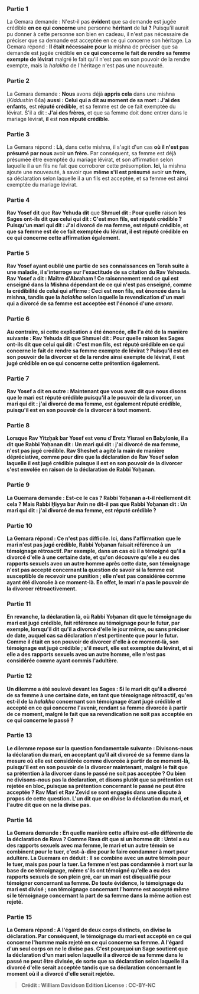 
### Partie 1
La Gemara demande : N'est-il pas <b>évident</b> que sa demande est jugée crédible <b>en ce qui concerne</b> une personne <b>héritant</b> de <b>lui ?</b> Puisqu'il aurait pu donner à cette personne son bien en cadeau, il n'est pas nécessaire de préciser que sa demande est acceptée en ce qui concerne son héritage. La Gemara répond : <b>Il était nécessaire pour</b> la mishna de préciser que sa demande est jugée crédible <b>en ce qui concerne le fait de rendre sa femme exempte de lévirat</b> malgré le fait qu'il n'est pas en son pouvoir de la rendre exempte, mais la <i>halakha</i> de l'héritage n'est pas une nouveauté.

### Partie 2
La Gemara demande : <b>Nous</b> avons déjà <b>appris cela</b> dans une mishna (<i>Kiddushin</i> 64a) <b>aussi : Celui qui a dit au moment de sa mort : J'ai des enfants,</b> est <b>réputé crédible,</b> et sa femme est de ce fait exemptée du lévirat. S'il a dit : <b>J'ai des frères,</b> et que sa femme doit donc entrer dans le mariage lévirat, <b>il</b> est <b>non réputé crédible.</b>

### Partie 3
La Gemara répond : <b>Là,</b> dans cette mishna, il s'agit d'un cas <b>où il n'est pas présumé par nous</b> avoir <b>un frère.</b> Par conséquent, sa femme est déjà présumée être exemptée du mariage lévirat, et son affirmation selon laquelle il a un fils ne fait que corroborer cette présomption. <b>Ici,</b> la mishna ajoute une nouveauté, à savoir que <b>même s'il est présumé</b> avoir <b>un frère,</b> sa déclaration selon laquelle il a un fils est acceptée, et sa femme est ainsi exemptée du mariage lévirat.

### Partie 4
<b>Rav Yosef dit</b> que <b>Rav Yehuda dit</b> que <b>Shmuel dit : Pour quelle</b> raison <b>les Sages ont-ils <b>dit</b> que celui qui dit : <b>C'est mon fils,</b> est <b>réputé crédible ? Puisqu'un mari qui dit : <b>J'ai divorcé de ma femme,</b> est <b>réputé crédible,</b> et que sa femme est de ce fait exemptée du lévirat, il est réputé crédible en ce qui concerne cette affirmation également.

### Partie 5
Rav Yosef ayant oublié une partie de ses connaissances en Torah suite à une maladie, il s'interroge sur l'exactitude de sa citation du Rav Yehouda. <b>Rav Yosef a dit : Maître d'Abraham !</b> Ce raisonnement <b>rend</b> ce qui <b>est enseigné</b> dans la Mishna <b>dépendant de ce qui n'est pas enseigné,</b> comme la crédibilité de celui qui affirme : Ceci est mon fils, est énoncée dans la mishna, tandis que la <i>halakha</i> selon laquelle la revendication d'un mari qui a divorcé de sa femme est acceptée est l'énoncé d'une <i>amora</i>.

### Partie 6
<b>Au contraire, si</b> cette explication <b>a été énoncée, elle l'a été de la manière suivante : Rav Yehuda dit</b> que <b>Shmuel dit : Pour quelle</b> raison <b>les Sages ont-ils <b>dit</b> que celui qui dit : <b>C'est mon fils,</b> est <b>réputé crédible</b> en ce qui concerne le fait de rendre sa femme exempte de lévirat ? <b>Puisqu'il est en son pouvoir de la divorcer</b> et de la rendre ainsi exempte de lévirat, il est jugé crédible en ce qui concerne cette prétention également.

### Partie 7
<b>Rav Yosef a dit</b> en outre : <b>Maintenant que vous avez dit</b> que <b>nous disons</b> que le mari est réputé crédible <b>puisqu'il a le pouvoir de la divorcer, <b>un mari qui dit : j'ai divorcé de ma femme,</b> est également <b>réputé crédible, puisqu'il est en son pouvoir de la divorcer</b> à tout moment.

### Partie 8
<b>Lorsque Rav Yitzḥak bar Yosef est venu</b> d'Eretz Yisrael en Babylonie, il a dit que <b>Rabbi Yoḥanan dit : Un mari qui dit : j'ai divorcé de ma femme,</b> n'est <b>pas jugé crédible. Rav Sheshet a agité la main</b> de manière dépréciative, comme pour dire que la déclaration de <b>Rav Yosef</b> selon laquelle il est jugé crédible <b>puisque</b> il est en son pouvoir de la divorcer <b>s'est envolée</b> en raison de la déclaration de Rabbi Yoḥanan.

### Partie 9
La Guemara demande : <b>Est-ce le cas ? </b> Rabbi Yoḥanan a-t-il réellement dit cela ? <b>Mais Rabbi Ḥiyya bar Avin ne dit-il pas</b> que <b>Rabbi Yoḥanan dit : Un mari qui dit : j'ai divorcé de ma femme,</b> est <b>réputé crédible ?</b>

### Partie 10
La Gemara répond : Ce n'est <b>pas difficile. Ici,</b> dans l'affirmation que le mari n'est pas jugé crédible, Rabbi Yoḥanan faisait référence à <b>un témoignage rétroactif</b>. Par exemple, dans un cas où il a témoigné qu'il a divorcé d'elle à une certaine date, et qu'on découvre qu'elle a eu des rapports sexuels avec un autre homme après cette date, son témoignage n'est pas accepté concernant la question de savoir si la femme est susceptible de recevoir une punition ; elle n'est pas considérée comme ayant été divorcée à ce moment-là. En effet, le mari n'a pas le pouvoir de la divorcer rétroactivement.

### Partie 11
En revanche, la déclaration <b>là,</b> où Rabbi Yoḥanan dit que le témoignage du mari est jugé crédible, fait référence au témoignage <b>pour le futur,</b> par exemple, lorsqu'il dit qu'il a divorcé d'elle le jour même, ou sans préciser de date, auquel cas sa déclaration n'est pertinente que pour le futur. Comme il était en son pouvoir de divorcer d'elle à ce moment-là, son témoignage est jugé crédible ; s'il meurt, elle est exemptée du lévirat, et si elle a des rapports sexuels avec un autre homme, elle n'est pas considérée comme ayant commis l'adultère.

### Partie 12
<b>Un dilemme a été soulevé devant</b> les Sages : Si le mari <b>dit</b> qu'il a divorcé de sa femme à une certaine date, en tant que <b>témoignage rétroactif</b>, <b>qu'en est-il</b> de la <i>halakha</i> <b>concernant</b> son témoignage étant <b>jugé crédible</b> et accepté <b>en ce qui concerne l'avenir,</b> rendant sa femme divorcée à partir de ce moment, malgré le fait que sa revendication ne soit pas acceptée en ce qui concerne le passé ?

### Partie 13
Le dilemme repose sur la question fondamentale suivante : <b>Divisons-nous la <b>déclaration du</b> mari,</b> en acceptant qu'il ait divorcé de sa femme dans la mesure où elle est considérée comme divorcée à partir de ce moment-là, puisqu'il est en son pouvoir de la divorcer maintenant, malgré le fait que sa prétention à la divorcer dans le passé ne soit pas acceptée ? <b>Ou bien ne divisons-nous pas la déclaration,</b> et disons plutôt que sa prétention est rejetée en bloc, puisque sa prétention concernant le passé ne peut être acceptée ? <b>Rav Mari et Rav Zevid</b> se sont engagés dans une dispute à propos de cette question. <b>L'un dit</b> que <b>on divise</b> la déclaration du mari, <b>et l'autre dit</b> que <b>on ne la divise pas</b>.

### Partie 14
La Gemara demande : En <b>quelle</b> manière <b>cette affaire est-elle</b> différente de la déclaration de Rava</b> ? <b>Comme Rava dit</b> que si un homme dit : <b>Untel a eu des rapports sexuels avec ma femme,</b> le mari <b>et un autre</b> témoin <b>se combinent pour le tuer,</b> c'est-à-dire pour le faire condamner à mort pour adultère. La Guemara en déduit : Il se combine avec un autre témoin <b>pour le tuer, mais pas pour la tuer.</b> La femme n'est pas condamnée à mort sur la base de ce témoignage, même s'ils ont témoigné qu'elle a eu des rapports sexuels de son plein gré, car un mari est disqualifié pour témoigner concernant sa femme. De toute évidence, le témoignage du mari est divisé ; son témoignage concernant l'homme est accepté même si le témoignage concernant la part de sa femme dans la même action est rejeté.

### Partie 15
La Gemara répond : <b>A l'égard de deux</b> <b>corps distincts, on divise</b> la déclaration. Par conséquent, le témoignage du mari est accepté en ce qui concerne l'homme mais rejeté en ce qui concerne sa femme. <b>A l'égard d'un seul corps on ne le divise pas</b>. C'est pourquoi un Sage soutient que la déclaration d'un mari selon laquelle il a divorcé de sa femme dans le passé ne peut être divisée, de sorte que sa déclaration selon laquelle il a divorcé d'elle serait acceptée tandis que sa déclaration concernant le moment où il a divorcé d'elle serait rejetée.

>Crédit : William Davidson Edition
>License : CC-BY-NC